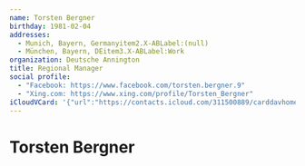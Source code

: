 ```yaml
---
name: Torsten Bergner
birthday: 1981-02-04
addresses:
  - Munich, Bayern, Germanyitem2.X-ABLabel:(null)
  - München, Bayern, DEitem3.X-ABLabel:Work
organization: Deutsche Annington
title: Regional Manager
social profile:
  - "Facebook: https://www.facebook.com/torsten.bergner.9"
  - "Xing.com: https://www.xing.com/profile/Torsten_Bergner"
iCloudVCard: '{"url":"https://contacts.icloud.com/311500889/carddavhome/card/MmIyZWM3MTMtZTFiNi00ZDM2LWFhZmItNTAzMjcxM2NhMGQ0.vcf","etag":"\"kmfhc6ci\"","data":"BEGIN:VCARD\r\nVERSION:3.0\r\nFN:\r\nN:Bergner;Torsten;;;\r\nUID:2b2ec713-e1b6-4d36-aafb-5032713ca0d4X-Facebook:torsten.bergner.9\r\nBDAY;VALUE=date:1981-02-04\r\nADR:;;;Munich;Bayern;;Germanyitem2.X-ABLabel:(null);\r\nADR:;;;München;Bayern;;DEitem3.X-ABLabel:Work;\r\nitem1.X-ABLABEL:(null)\r\nitem2.X-ABLABEL:(null)\r\nitem3.X-ABLABEL:Work\r\nPRODID:-//Apple Inc.//iOS 10.3.3//EN\r\nREV:2025-04-03T22:09:56Z\r\nORG:Deutsche Annington;\r\nTITLE:Regional Manager\r\nPHOTO;VALUE=uri:https://gateway.icloud.com/contacts/311500889/ck/card/0504f\r\n abb1cec4ca2b73216852f27eb03\r\nX-SOCIALPROFILE;type=facebook;x-user=torsten.bergner.9;x-displayname=Torste\r\n n Bergner:https://www.facebook.com/torsten.bergner.9\r\nX-SOCIALPROFILE;type=xing.com;x-user=Torsten_Bergner:https://www.xing.com/p\r\n rofile/Torsten_Bergner\r\nEND:VCARD"}'
---
```

# Torsten Bergner